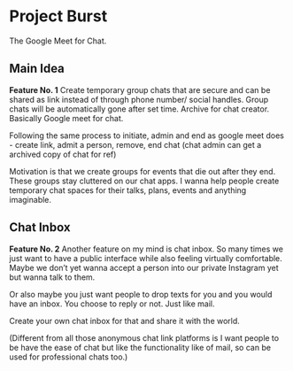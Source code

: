﻿# Project Burst
 The Google Meet for Chat. 

## Main Idea
**Feature No. 1**
Create temporary group chats that are secure and can be shared as link instead of through phone number/ social handles. Group chats will be automatically gone after set time. Archive for chat creator. Basically Google meet for chat. 

Following the same process to initiate, admin and end as google meet does - create link, admit a person, remove, end chat (chat admin can get a archived copy of chat for ref)

Motivation is that we create groups for events that die out after they end. These groups stay cluttered on our chat apps. I wanna help people create temporary chat spaces for their talks, plans, events and anything imaginable. 

## Chat Inbox
**Feature No. 2**
Another feature on my mind is chat inbox. So many times we just want to have a public interface while also feeling virtually comfortable. Maybe we don’t yet wanna accept a person into our private Instagram yet but wanna talk to them. 

Or also maybe you just want people to drop texts for you and you would have an inbox. You choose to reply or not. Just like mail. 

Create your own chat inbox for that and share it with the world.

(Different from all those anonymous chat link platforms is I want people to be have the ease of chat but like the functionality like of mail, so can be used for professional chats too.)

